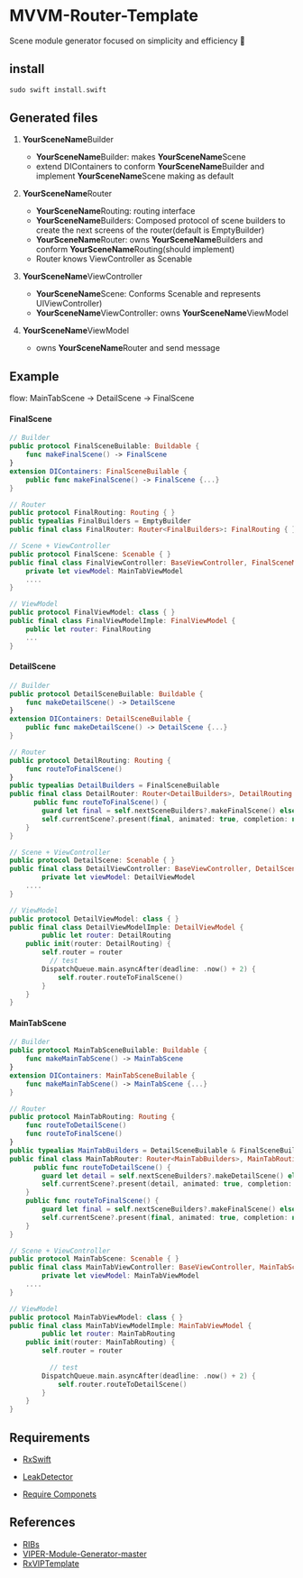 # MVVM-Router-Template
Scene module generator focused on simplicity and efficiency 🤪


## install

```swift
sudo swift install.swift
```



## Generated files

1. **YourSceneName**Builder

   - **YourSceneName**Builder: makes **YourSceneName**Scene
   - extend DIContainers to conform **YourSceneName**Builder and implement **YourSceneName**Scene making as default

2. **YourSceneName**Router

   - **YourSceneName**Routing: routing interface
   - **YourSceneName**Builders: Composed protocol of scene builders to create the next screens of the router(default is EmptyBuilder)
   - **YourSceneName**Router: owns **YourSceneName**Builders and conform **YourSceneName**Routing(should implement)
   - Router knows ViewController as Scenable

3. **YourSceneName**ViewController

   - **YourSceneName**Scene: Conforms Scenable and represents UIViewController)
   - **YourSceneName**ViewController: owns **YourSceneName**ViewModel

4. **YourSceneName**ViewModel

   - owns **YourSceneName**Router and send message

     

## Example

flow: MainTabScene -> DetailScene -> FinalScene

#### FinalScene

```swift
// Builder
public protocol FinalSceneBuilable: Buildable {
    func makeFinalScene() -> FinalScene
}
extension DIContainers: FinalSceneBuilable {
    public func makeFinalScene() -> FinalScene {...}
}

// Router
public protocol FinalRouting: Routing { }
public typealias FinalBuilders = EmptyBuilder
public final class FinalRouter: Router<FinalBuilders>: FinalRouting { }

// Scene + ViewController
public protocol FinalScene: Scenable { }
public final class FinalViewController: BaseViewController, FinalSceneMainTabScene {
    private let viewModel: MainTabViewModel
  	....
}

// ViewModel
public protocol FinalViewModel: class { }
public final class FinalViewModelImple: FinalViewModel {
    public let router: FinalRouting
    ...
}

```

#### DetailScene

```swift
// Builder
public protocol DetailSceneBuilable: Buildable {   
    func makeDetailScene() -> DetailScene
}
extension DIContainers: DetailSceneBuilable {
    public func makeDetailScene() -> DetailScene {...}
}

// Router
public protocol DetailRouting: Routing {   
    func routeToFinalScene()
}
public typealias DetailBuilders = FinalSceneBuilable
public final class DetailRouter: Router<DetailBuilders>, DetailRouting {
	  public func routeToFinalScene() {
        guard let final = self.nextSceneBuilders?.makeFinalScene() else { return }
        self.currentScene?.present(final, animated: true, completion: nil)
    }
}

// Scene + ViewController
public protocol DetailScene: Scenable { }
public final class DetailViewController: BaseViewController, DetailScene {
		private let viewModel: DetailViewModel
  	....
}

// ViewModel
public protocol DetailViewModel: class { }
public final class DetailViewModelImple: DetailViewModel {
		public let router: DetailRouting
    public init(router: DetailRouting) {
        self.router = router
	      // test
        DispatchQueue.main.asyncAfter(deadline: .now() + 2) {
            self.router.routeToFinalScene()
        }
    }
}

```

#### MainTabScene

```swift
// Builder
public protocol MainTabSceneBuilable: Buildable {   
    func makeMainTabScene() -> MainTabScene
}
extension DIContainers: MainTabSceneBuilable {
    func makeMainTabScene() -> MainTabScene {...}
}

// Router
public protocol MainTabRouting: Routing {
    func routeToDetailScene()
    func routeToFinalScene()
}
public typealias MainTabBuilders = DetailSceneBuilable & FinalSceneBuilable
public final class MainTabRouter: Router<MainTabBuilders>, MainTabRouting {
	  public func routeToDetailScene() {
        guard let detail = self.nextSceneBuilders?.makeDetailScene() else { return }
        self.currentScene?.present(detail, animated: true, completion: nil)
    }
    public func routeToFinalScene() {
        guard let final = self.nextSceneBuilders?.makeFinalScene() else { return }
        self.currentScene?.present(final, animated: true, completion: nil)
    }
}

// Scene + ViewController
public protocol MainTabScene: Scenable { }
public final class MainTabViewController: BaseViewController, MainTabScene {
		private let viewModel: MainTabViewModel
  	....
}

// ViewModel
public protocol MainTabViewModel: class { }
public final class MainTabViewModelImple: MainTabViewModel {
		public let router: MainTabRouting
    public init(router: MainTabRouting) {
        self.router = router
        
	      // test
        DispatchQueue.main.asyncAfter(deadline: .now() + 2) {
            self.router.routeToDetailScene()
        }
    }
}
```

## Requirements

- [RxSwift](https://github.com/ReactiveX/RxSwift)

- [LeakDetector](https://github.com/uber/RIBs/blob/master/ios/RIBs/Classes/LeakDetector/LeakDetector.swift)

- [Require Componets](https://github.com/sudopark/MVVM-Router-Template/tree/master/Require%20Componets)

    

## References

- [RIBs](https://github.com/uber/RIBs)
- [VIPER-Module-Generator-master](https://github.com/Kaakati/VIPER-Module-Generator)
- [RxVIPTemplate](https://github.com/GeekTree0101/RxVIPTemplate)


